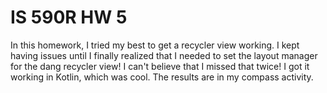 # IS 590R HW 5

In this homework, I tried my best to get a recycler view working. I kept having issues until I finally realized that I needed to set the layout manager for the dang recycler view! I can't believe that I missed that twice! I got it working in Kotlin, which was cool. The results are in my compass activity.
